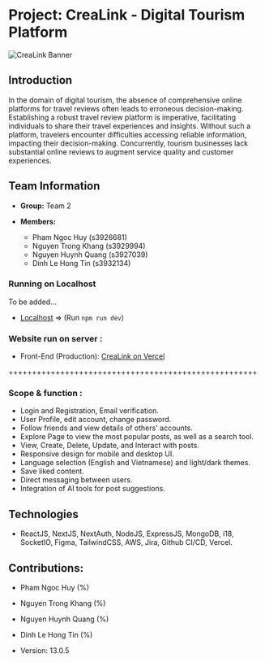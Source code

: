 # Project: CreaLink - Digital Tourism Platform

![CreaLink Banner](https://github.com/CreaLink-SEPM/crealink/assets/102708893/ed15d9c7-ea19-4675-8f58-4bae6afe7ef5)

## Introduction

In the domain of digital tourism, the absence of comprehensive online platforms for travel reviews often leads to erroneous decision-making. Establishing a robust travel review platform is imperative, facilitating individuals to share their travel experiences and insights. Without such a platform, travelers encounter difficulties accessing reliable information, impacting their decision-making. Concurrently, tourism businesses lack substantial online reviews to augment service quality and customer experiences.

## Team Information

- **Group:** Team 2

- **Members:**

  - Pham Ngoc Huy (s3926681)
  - Nguyen Trong Khang (s3929994)
  - Nguyen Huynh Quang (s3927039)
  - Dinh Le Hong Tin (s3932134)


### Running on Localhost

To be added...



- [Localhost](http://localhost:3000/) => (Run `npm run dev`)


### Website run on server :


- Front-End (Production): [CreaLink on Vercel](https://client-crealink.vercel.app/)


+++++++++++++++++++++++++++++++++++++++++++++++++++++

### Scope & function :

- Login and Registration, Email verification.
- User Profile, edit account, change password.
- Follow friends and view details of others' accounts.
- Explore Page to view the most popular posts, as well as a search tool.
- View, Create, Delete, Update, and Interact with posts.
- Responsive design for mobile and desktop UI.
- Language selection (English and Vietnamese) and light/dark themes.
- Save liked content.
- Direct messaging between users.
- Integration of AI tools for post suggestions.

## Technologies

- ReactJS, NextJS, NextAuth, NodeJS, ExpressJS, MongoDB, i18, SocketIO, Figma, TailwindCSS, AWS, Jira, Github CI/CD, Vercel.

 
## Contributions: 


- Pham Ngoc Huy (%)
- Nguyen Trong Khang (%)
- Nguyen Huynh Quang (%)
- Dinh Le Hong Tin (%)

- Version: 13.0.5
